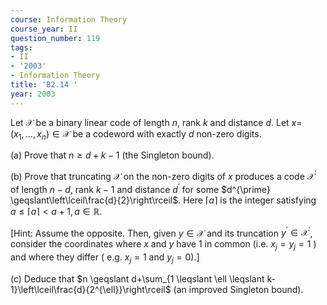 ```yaml
---
course: Information Theory
course_year: II
question_number: 119
tags:
- II
- '2003'
- Information Theory
title: 'B2.14 '
year: 2003
---
```



Let $\mathcal{X}$ be a binary linear code of length $n$, rank $k$ and distance $d$. Let $x=$ $\left(x_{1}, \ldots, x_{n}\right) \in \mathcal{X}$ be a codeword with exactly $d$ non-zero digits.

(a) Prove that $n \geqslant d+k-1$ (the Singleton bound).

(b) Prove that truncating $\mathcal{X}$ on the non-zero digits of $x$ produces a code $\mathcal{X}^{\prime}$ of length $n-d$, rank $k-1$ and distance $d^{\prime}$ for some $d^{\prime} \geqslant\left\lceil\frac{d}{2}\right\rceil$. Here $\lceil a\rceil$ is the integer satisfying $a \leqslant\lceil a\rceil<a+1, a \in \mathbb{R}$.

[Hint: Assume the opposite. Then, given $y \in \mathcal{X}$ and its truncation $y^{\prime} \in \mathcal{X}^{\prime}$, consider the coordinates where $x$ and $y$ have 1 in common (i.e. $x_{j}=y_{j}=1$ ) and where they differ $\left(\right.$ e.g. $x_{j}=1$ and $\left.y_{j}=0\right)$.]

(c) Deduce that $n \geqslant d+\sum_{1 \leqslant \ell \leqslant k-1}\left\lceil\frac{d}{2^{\ell}}\right\rceil$ (an improved Singleton bound).